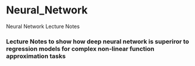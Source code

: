 # Neural_Network
Neural Network Lecture Notes
### Lecture Notes to show how deep neural network is superiror to regression models for complex non-linear function approximation tasks
